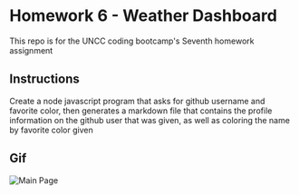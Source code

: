 # Homework 6 - Weather Dashboard

This repo is for the UNCC coding bootcamp's Seventh homework assignment

## Instructions

Create a node javascript program that asks for github username and favorite color, then generates a markdown file that contains the profile information on the github user that was given, as well as coloring the name by favorite color given

## Gif

   ![Main Page](assets/images/weather.png)
